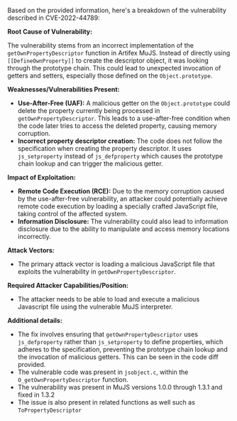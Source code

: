 Based on the provided information, here's a breakdown of the vulnerability described in CVE-2022-44789:

**Root Cause of Vulnerability:**

The vulnerability stems from an incorrect implementation of the `getOwnPropertyDescriptor` function in Artifex MuJS. Instead of directly using `[[DefineOwnProperty]]` to create the descriptor object, it was looking through the prototype chain. This could lead to unexpected invocation of getters and setters, especially those defined on the `Object.prototype`.

**Weaknesses/Vulnerabilities Present:**

*   **Use-After-Free (UAF):** A malicious getter on the `Object.prototype` could delete the property currently being processed in `getOwnPropertyDescriptor`. This leads to a use-after-free condition when the code later tries to access the deleted property, causing memory corruption.
*   **Incorrect property descriptor creation:** The code does not follow the specification when creating the property descriptor. It uses `js_setproperty` instead of `js_defproperty` which causes the prototype chain lookup and can trigger the malicious getter.

**Impact of Exploitation:**

*   **Remote Code Execution (RCE):** Due to the memory corruption caused by the use-after-free vulnerability, an attacker could potentially achieve remote code execution by loading a specially crafted JavaScript file, taking control of the affected system.
*   **Information Disclosure:** The vulnerability could also lead to information disclosure due to the ability to manipulate and access memory locations incorrectly.

**Attack Vectors:**

*   The primary attack vector is loading a malicious JavaScript file that exploits the vulnerability in `getOwnPropertyDescriptor`.

**Required Attacker Capabilities/Position:**

*   The attacker needs to be able to load and execute a malicious Javascript file using the vulnerable MuJS interpreter.

**Additional details:**

*   The fix involves ensuring that `getOwnPropertyDescriptor` uses `js_defproperty` rather than `js_setproperty` to define properties, which adheres to the specification, preventing the prototype chain lookup and the invocation of malicious getters. This can be seen in the code diff provided.
*   The vulnerable code was present in `jsobject.c`, within the `O_getOwnPropertyDescriptor` function.
*   The vulnerability was present in MuJS versions 1.0.0 through 1.3.1 and fixed in 1.3.2
*   The issue is also present in related functions as well such as `ToPropertyDescriptor`